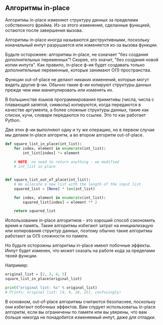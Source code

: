 <h2>Алгоритмы in-place</h2>

Алгоритмы in-place изменяют структуру данных за пределами собственного фрейма. Из-за этого изменения, сделанные функцией,
остаются после завершения вызова.

Алгоритмы in-place иногда называются деструктивными, поскольку изначальный инпут разрушается или
изменяется из-за вызова функции.

Будьте осторожнее: алгоритмы in-place, не означает "без создания дополнительных переменных"!
Скорее, это значит, "без создания новой копии инпута". Как правило, in-place ф-ия будет создавать только дополнительные
переменные, которые занимают O(1) пространства.

Функции out-of-place не делают никаких изменений, которые могут видеть другие ф-ии.
Обычно такие ф-ии копируют структуры данных прежде чем ими манипулировать или изменять их.

В большинстве языков программирования примитивы (числа, числа с плавающей запятой, символы) копируются, когда передаются в качестве
аргумента, а более сложные структуры данных, такие как списки, кучи, словари передаются по ссылке. 
Это то как работает Python.

Две этих ф-ии выполняют одну и ту же операцию, но в первом случае мы делаем in-place алгоритм, 
а во втором алгоритм out-of-place.

```python
def square_list_in_place(int_list):
    for index, element in enumerate(int_list):
        int_list[index] *= element
    
    # NOTE: no need to return anything - we modified
    # int_list in place


def square_list_out_of_place(int_list):
    # We allocate a new list with the length of the input list
    squared_list = [None] * len(int_list)

    for index, element in enumerate(int_list):
        squared_list[index] = element ** 2

    return squared_list

```

Использование in-place алгоритмов - это хороший способ сэкономить время и память.
Такие алгоритмы избегают затрат на инициализацую или копирования структур данных, поэтому обычно такие алгоритмы
работают за O(1) сложности по памяти.

Но будьте осторожны алгоритмы in-place имеют побочные эффекты. Инпут будет изменен, 
что может сказать на работе кода за пределами твоей функции.

Например:
```python
original_list = [2, 3, 4, 5]
square_list_in_place(original_list)

print("original list: %s" % original_list)
# Prints: original list: [4, 9, 16, 25], confusingly!

```

В основном, out-of-place алгоритмы считаются безопаснее, поскольку они избегают побочных эффектов.
Вам слудует использоватьь in-place алгоритм, если вы ограничены по памяти или вы уверены, что вам больше никогда
не понадобится изменяемый инпут, даже для отладки.
